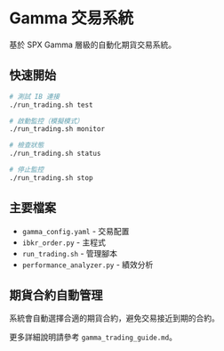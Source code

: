 # Gamma 交易系統

基於 SPX Gamma 層級的自動化期貨交易系統。

## 快速開始

```bash
# 測試 IB 連接
./run_trading.sh test

# 啟動監控（模擬模式）
./run_trading.sh monitor

# 檢查狀態
./run_trading.sh status

# 停止監控
./run_trading.sh stop
```

## 主要檔案

- `gamma_config.yaml` - 交易配置
- `ibkr_order.py` - 主程式
- `run_trading.sh` - 管理腳本
- `performance_analyzer.py` - 績效分析

## 期貨合約自動管理

系統會自動選擇合適的期貨合約，避免交易接近到期的合約。

更多詳細說明請參考 `gamma_trading_guide.md`。 